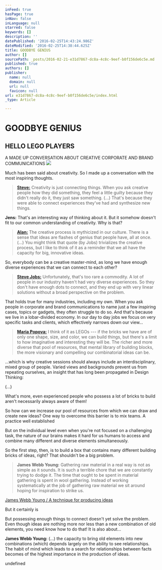 ```yaml
---
inFeed: true
hasPage: true
inNav: false
inLanguage: null
starred: false
keywords: []
description: ''
datePublished: '2016-02-25T14:43:24.986Z'
dateModified: '2016-02-25T14:38:44.625Z'
title: GOODBYE GENIUS
author: []
sourcePath: _posts/2016-02-21-e31d7867-dc8a-4c8c-9eef-b0f156de6c5e.md
published: true
authors: []
publisher:
  name: null
  domain: null
  url: null
  favicon: null
url: e31d7867-dc8a-4c8c-9eef-b0f156de6c5e/index.html
_type: Article

---
```

# GOODBYE GENIUS

## HELLO LEGO PLAYERS

A MADE UP CONVERSATION ABOUT CREATIVE CORPORATE AND BRAND COMMUNICATIONS ![](https://the-grid-user-content.s3-us-west-2.amazonaws.com/3189a5a1-e0b0-4c2d-956c-6d693f741857.jpg)

Much has been said about creativity. So I made up a conversation with the most inspiring thoughts.

> **[Steve:][0]** Creativity is just connecting things. When you ask creative people how they did something, they feel a little guilty because they didn't really do it, they just saw something. (...) That's because they were able to connect experiences they've had and synthesize new things.

**Jens:** That's an interesting way of thinking about it. But it somehow doesn't fit to our common understanding of creativity. Why is that?

> **[Alan:][1]** The creative process is mythicized in our culture. There is a sense that ideas are flashes of genius that people have, all at once. (...) You might think that quote (by Jobs) trivializes the creative process, but I like to think of it as a reminder that we all have the capacity for big, innovative ideas.

So, everybody can be a creative master-mind, as long we have enough diverse experiences that we can connect to each other?  
> 
> **[Steve Jobs:][0]** Unfortunately, that's too rare a commodity. A lot of people in our industry haven't had very diverse experiences. So they don't have enough dots to connect, and they end up with very linear solutions without a broad perspective on the problem.

That holds true for many industries, including my own. When you ask people in corporate and brand communications to name just a few inspiring cases, topics or gadgets, they often struggle to do so. And that's because we live in a lobar-divided economy. In our day to day jobs we focus on very specific tasks and clients, which effectively narrows down our view...

> [**Maria Popova:**][2] I think of it as LEGOs --- if the bricks we have are of only one shape, size, and color, we can build things, but there's a limit to how imaginative and interesting they will be. The richer and more diverse that pool of resources, that mental library of building blocks, the more visionary and compelling our combinatorial ideas can be.

...which is why creative sessions should always include an interdisciplinary, mixed group of people. Varied views and backgrounds prevent us from repeating ourselves, an insight that has long been propagated in Design Thinking:

(...)   

What's more, even experienced people who possess a lot of bricks to build aren't necessarily always aware of them! 

So how can we increase our pool of resources from which we can draw and create new ideas? One way to overcome this barrier is to mix teams. A practice well established 

But on the individual level even when you're not focused on a challenging task, the nature of our brains makes it hard for us humans to access and combine many different and diverse elements simultaneously. 

So the first step, then, is to build a box that contains many different building bricks of ideas, right? That shouldn't be a big problem.

> **James Webb Young:** Gathering raw material in a real way is not as simple as it sounds. It is such a terrible chore that we are constantly trying to dodge it. The time that ought to be spent in material gathering is spent in wool gathering. Instead of working systematically at the job of gathering raw material we sit around hoping for inspiration to strike us.

[James Webb Young / A technique for producing ideas][3]

But it certainly is 

But possessing enough things to connect doesn't yet solve the problem. Even though ideas are nothing more nor less than a new combination of old elements, you need know how to do that! It is also about...

**James Webb Young:** (...) the capacity to bring old elements into new combinations (which) depends largely on the ability to see relationships. The habit of mind which leads to a search for relationships between facts becomes of the highest importance in the production of ideas.

undefined

[0]: http://www.wired.com/1996/02/jobs-2/
[1]: https://medium.com/self-starter/generating-ideas-at-apple-71e575a1e2e3#.cgja8uzgp
[2]: https://www.brainpickings.org/about/
[3]: http://www.amazon.de/exec/obidos/ASIN/1434102750/braipick00-21